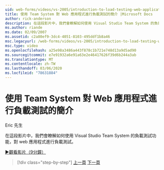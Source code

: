 ```yaml
---
uid: web-forms/videos/vs-2005/introduction-to-load-testing-web-applications-with-team-system
title: 使用 Team System 對 Web 應用程式進行負載測試的簡介 |Microsoft Docs
author: rick-anderson
description: 在這段影片中，我們會瞭解如何使用 Visual Studio Team System 的負載測試功能，對 web 應用程式進行負載測試。
ms.author: riande
ms.date: 02/09/2007
ms.assetid: c2a80ef9-3dc4-4051-8103-495ddf1b8a46
msc.legacyurl: /web-forms/videos/vs-2005/introduction-to-load-testing-web-applications-with-team-system
msc.type: video
ms.openlocfilehash: a25e98a3486a443f878c1b721e748d13a9d5ad90
ms.sourcegitcommit: e7e91932a6e91a63e2e46417626f39d6b244a3ab
ms.translationtype: MT
ms.contentlocale: zh-TW
ms.lasthandoff: 03/06/2020
ms.locfileid: "78631884"
---
```

# <a name="introduction-to-load-testing-web-applications-with-team-system"></a>使用 Team System 對 Web 應用程式進行負載測試的簡介

Eric 先生

在這段影片中，我們會瞭解如何使用 Visual Studio Team System 的負載測試功能，對 web 應用程式進行負載測試。

[&#9654;觀看影片（9分鐘）](https://channel9.msdn.com/Blogs/ASP-NET-Site-Videos/introduction-to-load-testing-web-applications-with-team-system)

> [!div class="step-by-step"]
> [上一頁](introduction-to-testing-web-applications-with-team-system.md)
> [下一頁](introduction-to-manual-testing-with-team-system.md)
